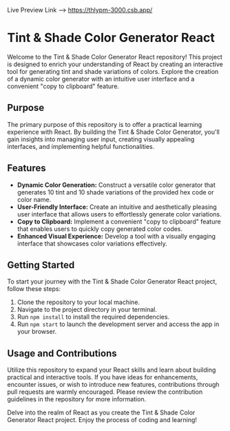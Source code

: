 Live Preview Link --> https://thlypm-3000.csb.app/

# Tint & Shade Color Generator React

Welcome to the Tint & Shade Color Generator React repository! This project is designed to enrich your understanding of React by creating an interactive tool for generating tint and shade variations of colors. Explore the creation of a dynamic color generator with an intuitive user interface and a convenient "copy to clipboard" feature.

## Purpose

The primary purpose of this repository is to offer a practical learning experience with React. By building the Tint & Shade Color Generator, you'll gain insights into managing user input, creating visually appealing interfaces, and implementing helpful functionalities.

## Features

- **Dynamic Color Generation:** Construct a versatile color generator that generates 10 tint and 10 shade variations of the provided hex code or color name.
- **User-Friendly Interface:** Create an intuitive and aesthetically pleasing user interface that allows users to effortlessly generate color variations.
- **Copy to Clipboard:** Implement a convenient "copy to clipboard" feature that enables users to quickly copy generated color codes.
- **Enhanced Visual Experience:** Develop a tool with a visually engaging interface that showcases color variations effectively.

## Getting Started

To start your journey with the Tint & Shade Color Generator React project, follow these steps:

1. Clone the repository to your local machine.
2. Navigate to the project directory in your terminal.
3. Run `npm install` to install the required dependencies.
4. Run `npm start` to launch the development server and access the app in your browser.

## Usage and Contributions

Utilize this repository to expand your React skills and learn about building practical and interactive tools. If you have ideas for enhancements, encounter issues, or wish to introduce new features, contributions through pull requests are warmly encouraged. Please review the contribution guidelines in the repository for more information.

Delve into the realm of React as you create the Tint & Shade Color Generator React project. Enjoy the process of coding and learning!
